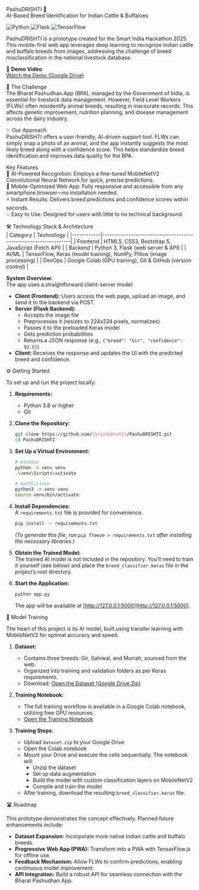 PashuDRISHTI 🐾  
AI-Based Breed Identification for Indian Cattle & Buffaloes

![Python](https://img.shields.io/badge/Python-3.9%2B-blue.svg)
![Flask](https://img.shields.io/badge/Flask-2.3-black.svg)
![TensorFlow](https://img.shields.io/badge/TensorFlow-2.12-orange.svg)

PashuDRISHTI is a prototype created for the Smart India Hackathon 2025. This mobile-first web app leverages deep learning to recognize Indian cattle and buffalo breeds from images, addressing the challenge of breed misclassification in the national livestock database.

🎥 **Demo Video**  
[Watch the Demo (Google Drive)](https://drive.google.com/file/d/1sgwFi-tuUr90xRDLkqg-kD11bfz3YSbB/view?usp=sharing)

🚀 The Challenge  
The Bharat Pashudhan App (BPA), managed by the Government of India, is essential for livestock data management. However, Field Level Workers (FLWs) often misidentify animal breeds, resulting in inaccurate records. This affects genetic improvement, nutrition planning, and disease management across the dairy industry.

✨ Our Approach  
PashuDRISHTI offers a user-friendly, AI-driven support tool. FLWs can simply snap a photo of an animal, and the app instantly suggests the most likely breed along with a confidence score. This helps standardize breed identification and improves data quality for the BPA.

Key Features  
🧠 AI-Powered Recognition: Employs a fine-tuned MobileNetV2 Convolutional Neural Network for quick, precise predictions.  
📱 Mobile-Optimized Web App: Fully responsive and accessible from any smartphone browser—no installation needed.  
⚡ Instant Results: Delivers breed predictions and confidence scores within seconds.  
💡 Easy to Use: Designed for users with little to no technical background.

🛠️ Technology Stack & Architecture  
| Category   | Technology                                                      |
|------------|-----------------------------------------------------------------|
| Frontend   | HTML5, CSS3, Bootstrap 5, JavaScript (Fetch API)                |
| Backend    | Python 3, Flask (web server & API)                              |
| AI/ML      | TensorFlow, Keras (model training), NumPy, Pillow (image processing) |
| DevOps     | Google Colab (GPU training), Git & GitHub (version control)     |

**System Overview:**  
The app uses a straightforward client-server model:  
- **Client (Frontend):** Users access the web page, upload an image, and send it to the backend via POST.  
- **Server (Flask Backend):**  
  - Accepts the image file  
  - Preprocesses it (resizes to 224x224 pixels, normalizes)  
  - Passes it to the preloaded Keras model  
  - Gets prediction probabilities  
  - Returns a JSON response (e.g., `{"breed": "Gir", "confidence": 92.5}`)  
- **Client:** Receives the response and updates the UI with the predicted breed and confidence.

⚙️ Getting Started

To set up and run the project locally:

1. **Requirements:**  
   - Python 3.8 or higher  
   - Git

2. **Clone the Repository:**  
   ```bash
   git clone https://github.com/[Srizdebnath]/PashuDRISHTI.git
   cd PashuDRISHTI
   ```

3. **Set Up a Virtual Environment:**  
   ```bash
   # Windows
   python -m venv venv
   .\venv\Scripts\activate

   # macOS/Linux
   python3 -m venv venv
   source venv/bin/activate
   ```

4. **Install Dependencies:**  
   A `requirements.txt` file is provided for convenience.  
   ```bash
   pip install -r requirements.txt
   ```
   *(To generate this file, run `pip freeze > requirements.txt` after installing the necessary libraries.)*

5. **Obtain the Trained Model:**  
   The trained AI model is not included in the repository. You’ll need to train it yourself (see below) and place the `breed_classifier.keras` file in the project’s root directory.

6. **Start the Application:**  
   ```bash
   python app.py
   ```
   The app will be available at [http://127.0.0.1:5000](http://127.0.0.1:5000).

🤖 Model Training

The heart of this project is its AI model, built using transfer learning with MobileNetV2 for optimal accuracy and speed.

1. **Dataset:**  
   - Contains three breeds: Gir, Sahiwal, and Murrah, sourced from the web.  
   - Organized into training and validation folders as per Keras requirements.  
   - Download: [Open the Dataset (Google Drive Zip)](https://drive.google.com/file/d/15u084t5sDEH0QZ91m8_a3i3yrBRoW4mp/view?usp=sharing)

2. **Training Notebook:**  
   - The full training workflow is available in a Google Colab notebook, utilizing free GPU resources.  
   - [Open the Training Notebook](https://colab.research.google.com/drive/1lk9laiIJpq8X9KzZGrXbj9fnSt9iC_bH?usp=sharing)

3. **Training Steps:**  
   - Upload `dataset.zip` to your Google Drive  
   - Open the Colab notebook  
   - Mount your Drive and execute the cells sequentially. The notebook will:  
     - Unzip the dataset  
     - Set up data augmentation  
     - Build the model with custom classification layers on MobileNetV2  
     - Compile and train the model  
   - After training, download the resulting `breed_classifier.keras` file.

🛣️ Roadmap

This prototype demonstrates the concept effectively. Planned future enhancements include:

- **Dataset Expansion:** Incorporate more native Indian cattle and buffalo breeds.
- **Progressive Web App (PWA):** Transform into a PWA with TensorFlow.js for offline use.
- **Feedback Mechanism:** Allow FLWs to confirm predictions, enabling continuous model improvement.
- **API Integration:** Build a robust API for seamless connection with the Bharat Pashudhan App.